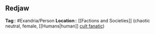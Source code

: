 ## Redjaw
**Tag**:: #Exandria/Person
**Location**:: [[Factions and Societies]]
(chaotic neutral, female, [[Humans|human]] [cult fanatic](https://www.dndbeyond.com/monsters/cult-fanatic))